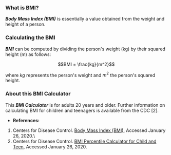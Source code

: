 ### What is BMI?

***Body Mass Index (BMI)*** is essentially a value obtained from the weight and height of a person.

### Calculating the BMI

***BMI*** can be computed by dividing the person's weight (kg) by their squared height (m) as follows:

$$BMI = \frac{kg}{m^2}$$

where *kg* represents the person's weight and $m^2$ the person's squared height.

### About this BMI Calculator

This ***BMI Calculator*** is for adults 20 years and older. Further information on calculating BMI for children and teenagers is available from the CDC [2].

-   **References:**  

1.  Centers for Disease Control. [Body Mass Index (BMI)](https://www.cdc.gov/healthyweight/assessing/bmi/index.html), Accessed January 26, 2020.\
2.  Centers for Disease Control. [BMI Percentile Calculator for Child and Teen](https://www.cdc.gov/healthyweight/bmi/calculator.html), Accessed January 26, 2020.
